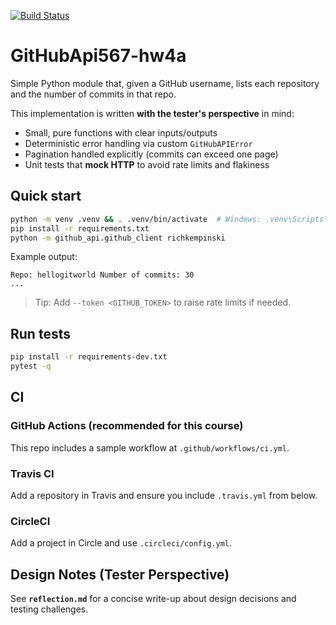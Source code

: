 [![Build Status](https://app.travis-ci.com/zzhan114/<your-repo>.svg?branch=HW03a_Mocking)](https://app.travis-ci.com/zzhan114/<your-repo>)


# GitHubApi567-hw4a

Simple Python module that, given a GitHub username, lists each repository and the number of commits in that repo.

This implementation is written **with the tester's perspective** in mind:
- Small, pure functions with clear inputs/outputs
- Deterministic error handling via custom `GitHubAPIError`
- Pagination handled explicitly (commits can exceed one page)
- Unit tests that **mock HTTP** to avoid rate limits and flakiness

## Quick start

```bash
python -m venv .venv && . .venv/bin/activate  # Windows: .venv\Scripts\activate
pip install -r requirements.txt
python -m github_api.github_client richkempinski
```

Example output:

```
Repo: hellogitworld Number of commits: 30
...
```

> Tip: Add `--token <GITHUB_TOKEN>` to raise rate limits if needed.

## Run tests

```bash
pip install -r requirements-dev.txt
pytest -q
```

## CI

### GitHub Actions (recommended for this course)
This repo includes a sample workflow at `.github/workflows/ci.yml`.

### Travis CI
Add a repository in Travis and ensure you include `.travis.yml` from below.

### CircleCI
Add a project in Circle and use `.circleci/config.yml`.

## Design Notes (Tester Perspective)

See **`reflection.md`** for a concise write-up about design decisions and testing challenges.

